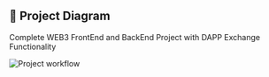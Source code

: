 ## 🔧 Project Diagram

Complete WEB3 FrontEnd and BackEnd Project with DAPP Exchange Functionality


![Project workflow](https://i.gyazo.com/7328e5390fa92f147077ff5c963abf1b.png)
